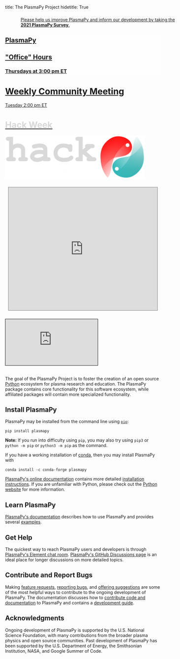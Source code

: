 title: The PlasmaPy Project
hidetitle: True

<!-- Survey Card -->

<div class="feature-row" style="margin: 24px 0">
    <div class="feature-column" style="width: 100%; padding: 0 10%">
        <a class="feature-link" href="https://docs.google.com/forms/d/e/1FAIpQLScSuNAAv1quCIUsQNy7UHP9sR6mPSyjIJBnvRGxjkaynK9ldA/viewform?usp=sf_link">
        <div class="feature-card feature-card-banner">
            <div>
                Please help us improve PlasmaPy and inform our development by
                taking the <b>2021 PlasmaPy Survey</b>.
            </div>
        </div>
        </a>
    </div>
</div>

<!-- Feature Cards -->
<div class="feature-row">
    <!-- Feature 1 -->
    <div class="feature-column">
        <a class="feature-link" href="meetings/office_hours">
        <div class="feature-card" 
              style="background-image: linear-gradient(rgba(255, 255, 255, 0.5),
                                       rgba(255, 255, 255, 0.5)), 
                                       none;
              background-color: var(--plasmapy-light-red)">
            <div>
                <h2>PlasmaPy</h2>
                <h2>"Office" Hours</h2>
                <h3>Thursdays at 3:00 pm ET</h3>
            </div>
        </div>
        </a>
    </div>
    <!-- Feature 2 -->
    <div class="feature-column">
        <a class="feature-link" href="meetings/weekly">
        <div class="feature-card">
            <div>
                <h1>Weekly Community Meeting</h1>
                Tuesday 2:00 pm ET
            </div>
        </div>
        </a>
    </div>
    <!-- Feature 3 -->
    <div class="feature-column">
        <a class="feature-link" href="https://hack.plasmapy.org">
        <div class="feature-card" 
              style="background-image: linear-gradient(rgba(255, 255, 255, 0.0), 
                                       rgba(255, 255, 255, 0.0)), 
                                       none;
                     background-color: var(--plasmapy-darkblue)">
            <div>
                <h1 style="color: #d8d8d8; margin-bottom: 18px">Hack Week</h1>
                <img src="/images/hack_logo(v7).png" alt="" style="max-width: 90%">
            </div>
        </div>
        </a>
    </div>
</div>
<!--
<iframe src="https://calendar.google.com/calendar/embed?
             height=300&amp;
             wkst=1&amp;
             bgcolor=%23ffffff&amp;
             ctz=America%2FLos_Angeles&amp;
             src=Y19zcXFxMzkwczI0ampmanAzcTg2cHY0MXBpOEBncm91cC5jYWxlbmRhci5nb29nbGUuY29t&amp;
             color=%2354bfbf&amp;
             showTitle=1&amp;
             showNav=1&amp;
             mode=WEEK&amp;
             showTabs=0&amp;
             showCalendars=0&amp;
             showPrint=0&amp;
             showDate=1"
-->
<iframe src="https://calendar.google.com/calendar/embed?height=300&amp;wkst=1&amp;bgcolor=%23ffffff&amp;ctz=America%2FLos_Angeles&amp;src=Y19zcXFxMzkwczI0ampmanAzcTg2cHY0MXBpOEBncm91cC5jYWxlbmRhci5nb29nbGUuY29t&amp;color=%2354bfbf&amp;showTitle=1&amp;showNav=1&amp;mode=MONTH&amp;showTabs=1&amp;showCalendars=0&amp;showPrint=0&amp;showDate=1"
        style="border:solid 1px #777; margin: 24px 2%"
        width="96%"
        height="400"
        frameborder="0"
        scrolling="no">
</iframe>

<!-- YouTube Video-->
<div class="aspect-ratio-80pc">
    <iframe src="https://www.youtube-nocookie.com/embed/E8RwQF5wcXM"
            style="border: 1px solid black"
            frameborder="0" 
            allow="accelerometer; autoplay; encrypted-media; gyroscope; picture-in-picture"
            allowfullscreen>
    </iframe>
</div>

<br/>

The goal of the PlasmaPy Project is to foster the creation of an open source [Python](https://www.python.org/) ecosystem for plasma research and education.  The PlasmaPy package contains core functionality for this software ecosystem, while affiliated packages will contain more specialized functionality.

## Install PlasmaPy

PlasmaPy may be installed from the command line using [`pip`](https://pip.pypa.io/en/stable/):

```shell
pip install plasmapy
```

**Note:** If you run into difficulty using `pip`, you may also try using `pip3` or `python -m pip` or `python3 -m pip` as the command.

If you have a working installation of [conda](https://docs.conda.io/en/latest/), then you may install PlasmaPy with

```shell
conda install -c conda-forge plasmapy
```

[PlasmaPy's online documentation](https://docs.plasmapy.org/) contains more 
detailed [installation instructions](https://docs.plasmapy.org/en/latest/install.html).
If you are unfamiliar with Python, please check out the 
[Python website](https://www.python.org/) for more information.

## Learn PlasmaPy

[PlasmaPy's documentation](http://docs.plasmapy.org/en/latest) describes how to use PlasmaPy and provides several [examples](https://docs.plasmapy.org/en/latest/examples.html). 

## Get Help

The quickest way to reach PlasmaPy users and developers is through [PlasmaPy's
Element chat room](https://app.element.io/#/room/#plasmapy:openastronomy.org).
[PlasmaPy's GitHub Discussions
page](https://github.com/PlasmaPy/PlasmaPy/discussions) is an ideal place for
longer discussions on more detailed topics.

## Contribute and Report Bugs

Making [feature requests](https://github.com/PlasmaPy/PlasmaPy/issues/new?template=Feature_request.md), [reporting bugs](https://github.com/PlasmaPy/PlasmaPy/issues/new?template=Bug_report.md), and [offering suggestions](https://docs.google.com/forms/d/e/1FAIpQLSdT3O5iHZrLJRuavFyzoR23PGy0Prfzx2SQOcwJGWtvHyT2lw/viewform) are some of the most helpful ways to contribute to the ongoing development of PlasmaPy.  The documentation discusses how to [contribute code and documentation](http://docs.plasmapy.org/en/latest/CONTRIBUTING.html) to PlasmaPy and contains a [development guide](http://docs.plasmapy.org/en/latest/development/index.html).

## Acknowledgments

Ongoing development of PlasmaPy is supported by the U.S. National Science Foundation, with many contributions from the broader plasma physics and open source communities.  Past development of PlasmaPy has been supported by the U.S. Department of Energy, the Smithsonian Institution, NASA, and Google Summer of Code.
